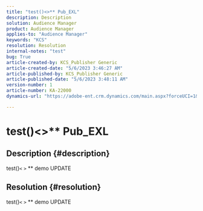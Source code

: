 ```yaml
---
title: "test()<>** Pub_EXL"
description: Description
solution: Audience Manager
product: Audience Manager
applies-to: "Audience Manager"
keywords: "KCS"
resolution: Resolution
internal-notes: "test"
bug: True
article-created-by: KCS_Publisher Generic
article-created-date: "5/6/2023 3:46:27 AM"
article-published-by: KCS_Publisher Generic
article-published-date: "5/6/2023 3:48:11 AM"
version-number: 1
article-number: KA-22000
dynamics-url: "https://adobe-ent.crm.dynamics.com/main.aspx?forceUCI=1&pagetype=entityrecord&etn=knowledgearticle&id=cfde118e-c0eb-ed11-8849-6045bd006239"

---
```

# test()<>\*\* Pub_EXL

## Description {#description}

test()`<` `>` \*\* demo UPDATE

## Resolution {#resolution}


test()`<` `>` \*\* demo UPDATE
